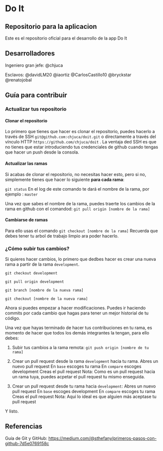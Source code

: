 # Do It
## Repositorio para la aplicacion
Este es el repositorio oficial para el desarrollo de la app Do It

## Desarrolladores
Ingeniero gran jefe: @chjuca

Esclavos:
      @davidLM20
      @iaortiz
      @CarlosCastillo10
      @bryckstar
      @renatojobal

## Guía para contribuir

### Actualizar tus repositorio
#### Clonar el repositorio
Lo primero que tienes que hacer es clonar el repositorio, puedes hacerlo a través de SSH  `git@github.com:chjuca/doit.git` o directamente a través del vínculo HTTP `https://github.com/chjuca/doit` . La ventaja ded SSH es que no tienes que estar introduciendo tus credenciales de github cuando tengas que hacer un push desde la consola.

#### Actualizar las ramas
Si acabas de clonar el repositorio, no necesitas hacer esto, pero si no, simplemente tienes que hacer lo siguiente **para cada rama**:

`git status` En el log de este comando te dará el nombre de la rama, por ejemplo : `master`

Una vez que sabes el nombre de la rama, puedes traerte los cambios de la rama en github con el comandod:
`git pull origin [nombre de la rama]`

#### Cambiarse de ramas
Para ello usas el comando
`git checkout [nombre de la rama]`
Recuerda que debes tener tu arbol de trabajo limpio ara poder hacerlo.

### ¿Cómo subir tus cambios?
Si quieres hacer cambios, lo primero que dedbes hacer es crear una nueva rama a partir de la rama `development`. 

`git checkout development`

`git pull origin development`

`git branch [nombre de la nueva rama]`

`git checkout [nombre de la nueva rama]`

Ahora si puedes empezar a hacer modificaciones. Puedes ir haciendo commits por cada cambio que hagas para tener un mejor historial de tu código.

Una vez que hayas terminado de hacer tus contribuciones en tu rama, es momento de hacer que todos los demás integrantes la tengan, para ello debes:

1. Subir tus cambios a la rama remota:
`git push origin [nombre de tu rama]`

2. Crear un pull request desde la rama `development` hacia tu rama.
	Abres un nuevo pull request
	En `base` escoges tu rama
	En `compare` escoges development
	Creas el pull request
Nota: Como es un pull request hacia un rama tuya, puedes acpetar el pull request tu mismo enseguida.

3. Crear un pull request desde tu rama hacia `development`:
	Abres un nuevo pull request
	En `base` escoges development
	En `compare` escoges tu rama
	Creas el pull request
Nota: Aquí lo ideal es que alguien más aceptase tu pull request

Y listo. 

## Referencias
Guía de Git y GitHub: https://medium.com/@sthefany/primeros-pasos-con-github-7d5e0769158c




